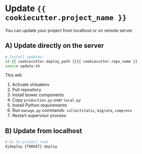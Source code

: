 # Update `{{ cookiecutter.project_name }}`

You can update your project from localhost or on remote server.

## A) Update directly on the server ##

```bash
# Install updates:
cd {{ cookiecutter.deploy_path }}{{ cookiecutter.repo_name }}
source update.sh
```

This will:

1. Activate virtualenv
2. Pull repository
3. Install bower components
4. Copy `production.py` over `local.py`
5. Install Python requirements
6. Run `manage.py` commands: `collectstatic`, `migrate`, `compress`
7. Restart supervisor process


## B) Update from localhost ##

```bash
# Go to project root
djdeploy {TARGET} deploy
```
